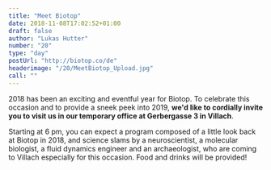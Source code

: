 ```yaml
---
title: "Meet Biotop"
date: 2018-11-08T17:02:52+01:00
draft: false
author: "Lukas Hutter"
number: "20"
type: "day"
postUrl: "http://biotop.co/de"
headerimage: "/20/MeetBiotop_Upload.jpg"
call: ""
---
```

2018 has been an exciting and eventful year for Biotop. To celebrate this occasion and to provide a sneek peek into 2019, **we'd like to cordially invite you to visit us in our temporary office at Gerbergasse 3 in Villach**.

Starting at 6 pm, you can expect a program composed of a little look back at Biotop in 2018, and science slams by a neuroscientist, a molecular biologist, a fluid dynamics engineer and an archaeologist, who are coming to Villach especially for this occasion. Food and drinks will be provided!
